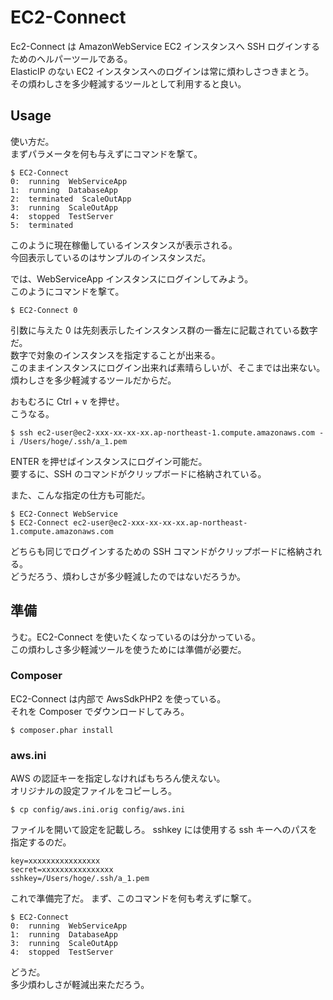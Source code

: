 EC2-Connect
=============

Ec2-Connect は AmazonWebService EC2 インスタンスへ SSH ログインするためのヘルパーツールである。  
ElasticIP のない EC2 インスタンスへのログインは常に煩わしさつきまとう。  
その煩わしさを多少軽減するツールとして利用すると良い。


## Usage
使い方だ。  
まずパラメータを何も与えずにコマンドを撃て。

```
$ EC2-Connect
0:  running  WebServiceApp  
1:  running  DatabaseApp  
2:  terminated  ScaleOutApp  
3:  running  ScaleOutApp  
4:  stopped  TestServer  
5:  terminated
```

このように現在稼働しているインスタンスが表示される。  
今回表示しているのはサンプルのインスタンスだ。  

では、WebServiceApp インスタンスにログインしてみよう。  
このようにコマンドを撃て。

```
$ EC2-Connect 0
```

引数に与えた 0 は先刻表示したインスタンス群の一番左に記載されている数字だ。  
数字で対象のインスタンスを指定することが出来る。  
このままインスタンスにログイン出来れば素晴らしいが、そこまでは出来ない。  
煩わしさを多少軽減するツールだからだ。  

おもむろに Ctrl + v を押せ。  
こうなる。

```
$ ssh ec2-user@ec2-xxx-xx-xx-xx.ap-northeast-1.compute.amazonaws.com -i /Users/hoge/.ssh/a_1.pem
```

ENTER を押せばインスタンスにログイン可能だ。  
要するに、SSH のコマンドがクリップボードに格納されている。

また、こんな指定の仕方も可能だ。

```
$ EC2-Connect WebService
$ EC2-Connect ec2-user@ec2-xxx-xx-xx-xx.ap-northeast-1.compute.amazonaws.com
```

どちらも同じでログインするための SSH コマンドがクリップボードに格納される。  
どうだろう、煩わしさが多少軽減したのではないだろうか。



## 準備
うむ。EC2-Connect を使いたくなっているのは分かっている。  
この煩わしさ多少軽減ツールを使うためには準備が必要だ。  

### Composer
EC2-Connect は内部で AwsSdkPHP2 を使っている。  
それを Composer でダウンロードしてみろ。

``` 
$ composer.phar install
```

### aws.ini
AWS の認証キーを指定しなければもちろん使えない。  
オリジナルの設定ファイルをコピーしろ。

```
$ cp config/aws.ini.orig config/aws.ini
```

ファイルを開いて設定を記載しろ。
sshkey には使用する ssh キーへのパスを指定するのだ。

```
key=xxxxxxxxxxxxxxxx
secret=xxxxxxxxxxxxxxxx
sshkey=/Users/hoge/.ssh/a_1.pem
```

これで準備完了だ。
まず、このコマンドを何も考えずに撃て。

```
$ EC2-Connect
0:  running  WebServiceApp  
1:  running  DatabaseApp  
3:  running  ScaleOutApp  
4:  stopped  TestServer  
```

どうだ。  
多少煩わしさが軽減出来ただろう。
